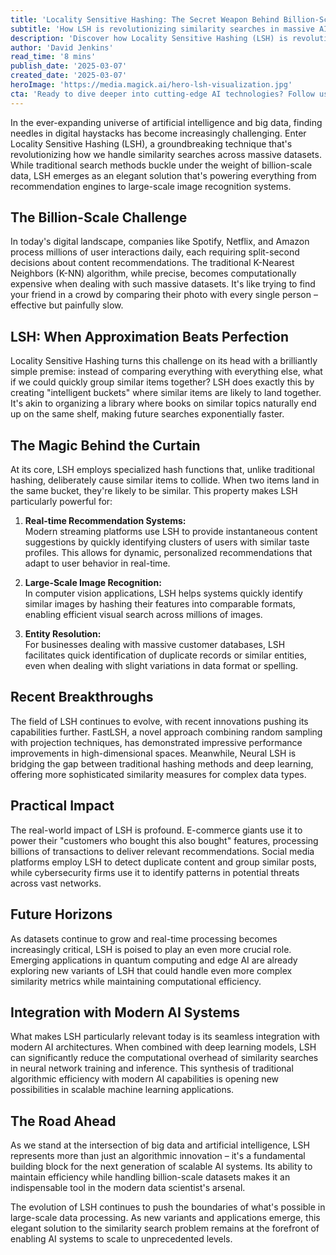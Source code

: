 ```yaml
---
title: 'Locality Sensitive Hashing: The Secret Weapon Behind Billion-Scale AI Applications'
subtitle: 'How LSH is revolutionizing similarity searches in massive AI datasets'
description: 'Discover how Locality Sensitive Hashing (LSH) is revolutionizing billion-scale AI applications. This groundbreaking technique is transforming similarity searches across massive datasets, powering everything from recommendation engines to large-scale image recognition systems. Learn about its practical applications, recent breakthroughs, and future potential in modern AI architectures.'
author: 'David Jenkins'
read_time: '8 mins'
publish_date: '2025-03-07'
created_date: '2025-03-07'
heroImage: 'https://media.magick.ai/hero-lsh-visualization.jpg'
cta: 'Ready to dive deeper into cutting-edge AI technologies? Follow us on LinkedIn for more insights into breakthrough algorithms and their real-world applications. Join our community of tech innovators and stay ahead of the curve!'
---
```


In the ever-expanding universe of artificial intelligence and big data, finding needles in digital haystacks has become increasingly challenging. Enter Locality Sensitive Hashing (LSH), a groundbreaking technique that's revolutionizing how we handle similarity searches across massive datasets. While traditional search methods buckle under the weight of billion-scale data, LSH emerges as an elegant solution that's powering everything from recommendation engines to large-scale image recognition systems.

## The Billion-Scale Challenge

In today's digital landscape, companies like Spotify, Netflix, and Amazon process millions of user interactions daily, each requiring split-second decisions about content recommendations. The traditional K-Nearest Neighbors (K-NN) algorithm, while precise, becomes computationally expensive when dealing with such massive datasets. It's like trying to find your friend in a crowd by comparing their photo with every single person – effective but painfully slow.

## LSH: When Approximation Beats Perfection

Locality Sensitive Hashing turns this challenge on its head with a brilliantly simple premise: instead of comparing everything with everything else, what if we could quickly group similar items together? LSH does exactly this by creating "intelligent buckets" where similar items are likely to land together. It's akin to organizing a library where books on similar topics naturally end up on the same shelf, making future searches exponentially faster.

## The Magic Behind the Curtain

At its core, LSH employs specialized hash functions that, unlike traditional hashing, deliberately cause similar items to collide. When two items land in the same bucket, they're likely to be similar. This property makes LSH particularly powerful for:

1. **Real-time Recommendation Systems:**  
   Modern streaming platforms use LSH to provide instantaneous content suggestions by quickly identifying clusters of users with similar taste profiles. This allows for dynamic, personalized recommendations that adapt to user behavior in real-time.

2. **Large-Scale Image Recognition:**  
   In computer vision applications, LSH helps systems quickly identify similar images by hashing their features into comparable formats, enabling efficient visual search across millions of images.

3. **Entity Resolution:**  
   For businesses dealing with massive customer databases, LSH facilitates quick identification of duplicate records or similar entities, even when dealing with slight variations in data format or spelling.

## Recent Breakthroughs

The field of LSH continues to evolve, with recent innovations pushing its capabilities further. FastLSH, a novel approach combining random sampling with projection techniques, has demonstrated impressive performance improvements in high-dimensional spaces. Meanwhile, Neural LSH is bridging the gap between traditional hashing methods and deep learning, offering more sophisticated similarity measures for complex data types.

## Practical Impact

The real-world impact of LSH is profound. E-commerce giants use it to power their "customers who bought this also bought" features, processing billions of transactions to deliver relevant recommendations. Social media platforms employ LSH to detect duplicate content and group similar posts, while cybersecurity firms use it to identify patterns in potential threats across vast networks.

## Future Horizons

As datasets continue to grow and real-time processing becomes increasingly critical, LSH is poised to play an even more crucial role. Emerging applications in quantum computing and edge AI are already exploring new variants of LSH that could handle even more complex similarity metrics while maintaining computational efficiency.

## Integration with Modern AI Systems

What makes LSH particularly relevant today is its seamless integration with modern AI architectures. When combined with deep learning models, LSH can significantly reduce the computational overhead of similarity searches in neural network training and inference. This synthesis of traditional algorithmic efficiency with modern AI capabilities is opening new possibilities in scalable machine learning applications.

## The Road Ahead

As we stand at the intersection of big data and artificial intelligence, LSH represents more than just an algorithmic innovation – it's a fundamental building block for the next generation of scalable AI systems. Its ability to maintain efficiency while handling billion-scale datasets makes it an indispensable tool in the modern data scientist's arsenal.

The evolution of LSH continues to push the boundaries of what's possible in large-scale data processing. As new variants and applications emerge, this elegant solution to the similarity search problem remains at the forefront of enabling AI systems to scale to unprecedented levels.